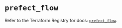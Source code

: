 # `prefect_flow`

Refer to the Terraform Registry for docs: [`prefect_flow`](https://registry.terraform.io/providers/prefecthq/prefect/2.89.0/docs/resources/flow).
